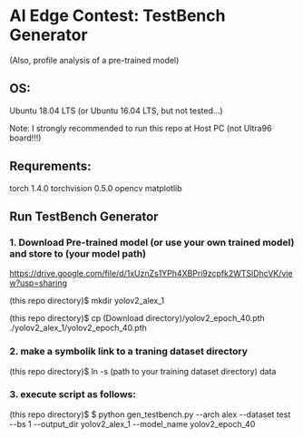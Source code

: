 # AI Edge Contest: TestBench Generator
(Also, profile analysis of a pre-trained model)

## OS: 
Ubuntu 18.04 LTS (or Ubuntu 16.04 LTS, but not tested...)

Note: I strongly recommended to run this repo at Host PC (not Ultra96 board!!!)

## Requrements:
torch 1.4.0
torchvision 0.5.0
opencv
matplotlib

## Run TestBench Generator
### 1. Download Pre-trained model (or use your own trained model) and store to (your model path)
https://drive.google.com/file/d/1xUznZs1YPh4XBPri9zcpfk2WTSlDhcVK/view?usp=sharing

(this repo directory)$ mkdir yolov2_alex_1

(this repo directory)$ cp (Download directory)/yolov2_epoch_40.pth ./yolov2_alex_1/yolov2_epoch_40.pth

### 2. make a symbolik link to a traning dataset directory

(this repo directory)$ ln -s (path to your training dataset directory) data

### 3. execute script as follows:

(this repo directory)$ $ python gen_testbench.py --arch alex --dataset test --bs 1 --output_dir yolov2_alex_1 --model_name yolov2_epoch_40
